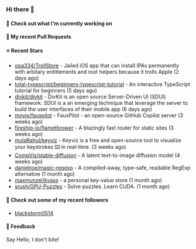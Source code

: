 ### Hi there 👋

#### 👷 Check out what I'm currently working on

#### 🔨 My recent Pull Requests


#### ⭐ Recent Stars

- [opa334/TrollStore](https://github.com/opa334/TrollStore) - Jailed iOS app that can install IPAs permanently with arbitary entitlements and root helpers because it trolls Apple (2 days ago)
- [total-typescript/beginners-typescript-tutorial](https://github.com/total-typescript/beginners-typescript-tutorial) - An interactive TypeScript tutorial for beginners (5 days ago)
- [divkit/divkit](https://github.com/divkit/divkit) - DivKit is an open source Server-Driven UI (SDUI) framework. SDUI is a an emerging technique that leverage the server to build the user interfaces of their mobile app (6 days ago)
- [moyix/fauxpilot](https://github.com/moyix/fauxpilot) - FauxPilot - an open-source GitHub Copilot server (3 weeks ago)
- [fireship-io/flamethrower](https://github.com/fireship-io/flamethrower) - A blazingly fast router for static sites (3 weeks ago)
- [mulaRahul/keyviz](https://github.com/mulaRahul/keyviz) - Keyviz is a free and open-source tool to visualize your keystrokes ⌨️ in real-time. (3 weeks ago)
- [CompVis/stable-diffusion](https://github.com/CompVis/stable-diffusion) - A latent text-to-image diffusion model (4 weeks ago)
- [danielroe/magic-regexp](https://github.com/danielroe/magic-regexp) - A compiled-away, type-safe, readable RegExp alternative (1 month ago)
- [maxmunzel/kvass](https://github.com/maxmunzel/kvass) - a personal key-value store (1 month ago)
- [srush/GPU-Puzzles](https://github.com/srush/GPU-Puzzles) - Solve puzzles. Learn CUDA. (1 month ago)

#### 👯 Check out some of my recent followers

- [blackstorm0514](https://github.com/blackstorm0514)

#### 💬 Feedback

Say Hello, I don't bite!
